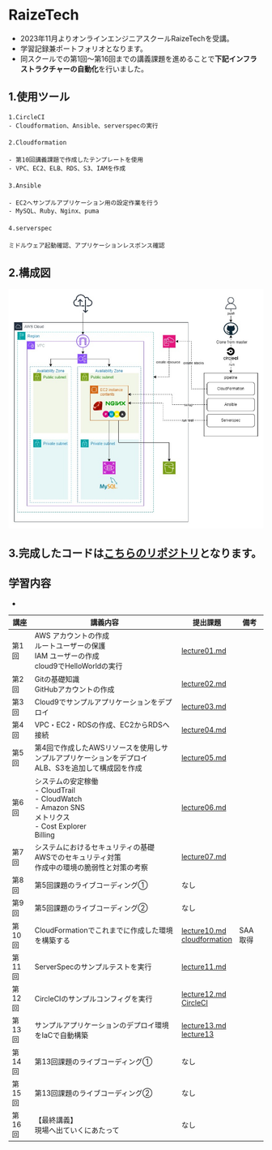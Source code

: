 # RaizeTech

- 2023年11月よりオンラインエンジニアスクールRaizeTechを受講。
- 学習記録兼ポートフォリオとなります。
- 同スクールでの第1回～第16回までの講義課題を進めることで**下記インフラストラクチャーの自動化**を行いました。

## 1.使用ツール

```sh
1.CircleCI
- Cloudformation、Ansible、serverspecの実行

2.Cloudformation

- 第10回講義課題で作成したテンプレートを使用
- VPC、EC2、ELB、RDS、S3、IAMを作成

3.Ansible

- EC2へサンプルアプリケーション用の設定作業を行う
- MySQL、Ruby、Nginx、puma

4.serverspec

ミドルウェア起動確認、アプリケーションレスポンス確認
```


## 2.構成図

![Alt text](images13/1301.jpg)

## 3.完成したコードは[こちらのリポジトリ](https://github.com/murari-mura03/lecture13)となります。

## 学習内容

- 

| 講座   | 講義内容                                                                                                  | 提出課題                                                                                | 備考    |
| ------ | --------------------------------------------------------------------------------------------------------- | --------------------------------------------------------------------------------------- | ------- |
| 第1回  | AWS アカウントの作成<br>ルートユーザーの保護<br>IAM ユーザーの作成<br>cloud9でHelloWorldの実行            | [lecture01.md](lecture01.md)                                                            |         |
| 第2回  | Gitの基礎知識<br>GitHubアカウントの作成                                                                   | [lecture02.md](lecture02.md)                                                            |         |
| 第3回  | Cloud9でサンプルアプリケーションをデプロイ                                                                | [lecture03.md](lecture03.md)                                                            |         |
| 第4回  | VPC・EC2・RDSの作成、EC2からRDSへ接続                                                                     | [lecture04.md](lecture04.md)                                                            |         |
| 第5回  | 第4回で作成したAWSリソースを使用しサンプルアプリケーションをデプロイ<br>ALB、S3を追加して構成図を作成 | [lecture05.md](lecture05.md)                                                            |         |
| 第6回  | システムの安定稼働<br>- CloudTrail<br>- CloudWatch<br>- Amazon SNS<br>メトリクス<br>- Cost Explorer<br>Billing    | [lecture06.md](lecture06.md)                                                            |         |
| 第7回  | システムにおけるセキュリティの基礎<br>AWSでのセキュリティ対策<br>作成中の環境の脆弱性と対策の考察         | [lecture07.md](lecture07.md)                                                            |         |
| 第8回  | 第5回課題のライブコーディング①                                                                            | なし                                                                                    |         |
| 第9回  | 第5回課題のライブコーディング②                                                                            | なし                                                                                    |         |
| 第10回 | CloudFormationでこれまでに作成した環境を構築する                                                          | [lecture10.md](lecture10.md)<br>[cloudformation](cloudformation)                        | SAA取得 |
| 第11回 | ServerSpecのサンプルテストを実行                                                                          | [lecture11.md](lecture11.md)                                                            |         |
| 第12回 | CircleCIのサンプルコンフィグを実行                                                                        | [lecture12.md](lecture12.md)<br>[CircleCI](.circleci)                                   |         |
| 第13回 | サンプルアプリケーションのデプロイ環境をIaCで自動構築                                                     | [lecture13.md](lecture13.md)<br>[lecture13](https://github.com/murari-mura03/lecture13) |         |
| 第14回 | 第13回課題のライブコーディング①                                                                           | なし                                                                                    |         |
| 第15回 | 第13回課題のライブコーディング②                                                                           | なし                                                                                    |         |
| 第16回 | 【最終講義】<br>現場へ出ていくにあたって                                                                  | なし                                                                                    |         |
